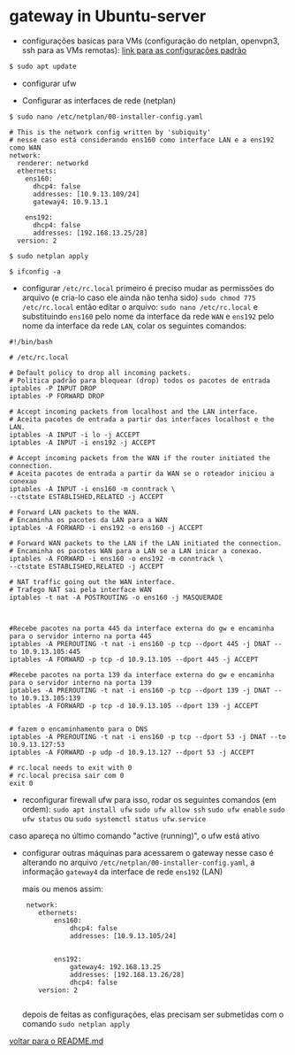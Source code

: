 # gateway in Ubuntu-server

  * configurações basicas para VMs (configuração do netplan, openvpn3, ssh para as VMs remotas): <a href="" >link para as configurações padrão<a/>
  
```bash
$ sudo apt update
```
* configurar ufw
 
* Configurar as interfaces de rede (netplan)
```
$ sudo nano /etc/netplan/00-installer-config.yaml 
```

```
# This is the network config written by 'subiquity'
# nesse caso está considerando ens160 como interface LAN e a ens192 como WAN
network:
  renderer: networkd
  ethernets:
    ens160:
      dhcp4: false
      addresses: [10.9.13.109/24]
      gateway4: 10.9.13.1 

    ens192:
      dhcp4: false
      addresses: [192.168.13.25/28]
  version: 2

```

```
$ sudo netplan apply
```

```
$ ifconfig -a
```

* configurar ```/etc/rc.local```
 primeiro é preciso mudar as permissões do arquivo (e cria-lo caso ele ainda não tenha sido)
  ```sudo chmod 775 /etc/rc.local```
 então editar o arquivo:
  ```sudo nano /etc/rc.local```
 e substituindo 
  ```ens160``` pelo nome da interface da rede ```WAN``` e
  ```ens192``` pelo nome da interface da rede ```LAN```,
 colar os seguintes comandos:
```
#!/bin/bash

# /etc/rc.local

# Default policy to drop all incoming packets.
# Politica padrão para bloquear (drop) todos os pacotes de entrada
iptables -P INPUT DROP
iptables -P FORWARD DROP

# Accept incoming packets from localhost and the LAN interface.
# Aceita pacotes de entrada a partir das interfaces localhost e the LAN.
iptables -A INPUT -i lo -j ACCEPT
iptables -A INPUT -i ens192 -j ACCEPT

# Accept incoming packets from the WAN if the router initiated the connection.
# Aceita pacotes de entrada a partir da WAN se o roteador iniciou a conexao
iptables -A INPUT -i ens160 -m conntrack \
--ctstate ESTABLISHED,RELATED -j ACCEPT

# Forward LAN packets to the WAN.
# Encaminha os pacotes da LAN para a WAN
iptables -A FORWARD -i ens192 -o ens160 -j ACCEPT

# Forward WAN packets to the LAN if the LAN initiated the connection.
# Encaminha os pacotes WAN para a LAN se a LAN inicar a conexao.
iptables -A FORWARD -i ens160 -o ens192 -m conntrack \
--ctstate ESTABLISHED,RELATED -j ACCEPT

# NAT traffic going out the WAN interface.
# Trafego NAT sai pela interface WAN
iptables -t nat -A POSTROUTING -o ens160 -j MASQUERADE



#Recebe pacotes na porta 445 da interface externa do gw e encaminha para o servidor interno na porta 445
iptables -A PREROUTING -t nat -i ens160 -p tcp --dport 445 -j DNAT --to 10.9.13.105:445
iptables -A FORWARD -p tcp -d 10.9.13.105 --dport 445 -j ACCEPT

#Recebe pacotes na porta 139 da interface externa do gw e encaminha para o servidor interno na porta 139
iptables -A PREROUTING -t nat -i ens160 -p tcp --dport 139 -j DNAT --to 10.9.13.105:139
iptables -A FORWARD -p tcp -d 10.9.13.105 --dport 139 -j ACCEPT


# fazem o encaminhamento para o DNS 
iptables -A PREROUTING -t nat -i ens160 -p tcp --dport 53 -j DNAT --to 10.9.13.127:53
iptables -A FORWARD -p udp -d 10.9.13.127 --dport 53 -j ACCEPT

# rc.local needs to exit with 0
# rc.local precisa sair com 0
exit 0

```

* reconfigurar firewall ufw 
para isso, rodar os seguintes comandos (em ordem):
 ```sudo apt install ufw```
 ```sudo ufw allow ssh```
 ```sudo ufw enable```
 ```sudo ufw status``` ou ```sudo systemctl status ufw.service```
 
 caso apareça no último comando "active (running)", o ufw está ativo
 
 

* configurar outras máquinas para acessarem o gateway
  nesse caso é alterando no arquivo ```/etc/netplan/00-installer-config.yaml```, a informação ```gateway4``` da interface de rede ```ens192``` (LAN)
  
  mais ou menos assim: 
  ```
   network:
      ethernets:
          ens160:
              dhcp4: false
              addresses: [10.9.13.105/24]
              
              
          ens192:
              gateway4: 192.168.13.25
              addresses: [192.168.13.26/28]
              dhcp4: false              
      version: 2
 
  ```
  depois de feitas as configurações, elas precisam ser submetidas com o comando ```sudo netplan apply```







 [voltar para o README.md](https://github.com/YgorSS4321/atividade-final-serd-913-2022/blob/main/README.md)

 
 
 
